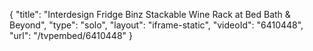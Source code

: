 {
    "title": "Interdesign Fridge Binz Stackable Wine Rack at Bed Bath & Beyond",
    "type": "solo",
    "layout": "iframe-static",
    "videoId": "6410448",
    "url": "\/tvpembed\/6410448"
}
